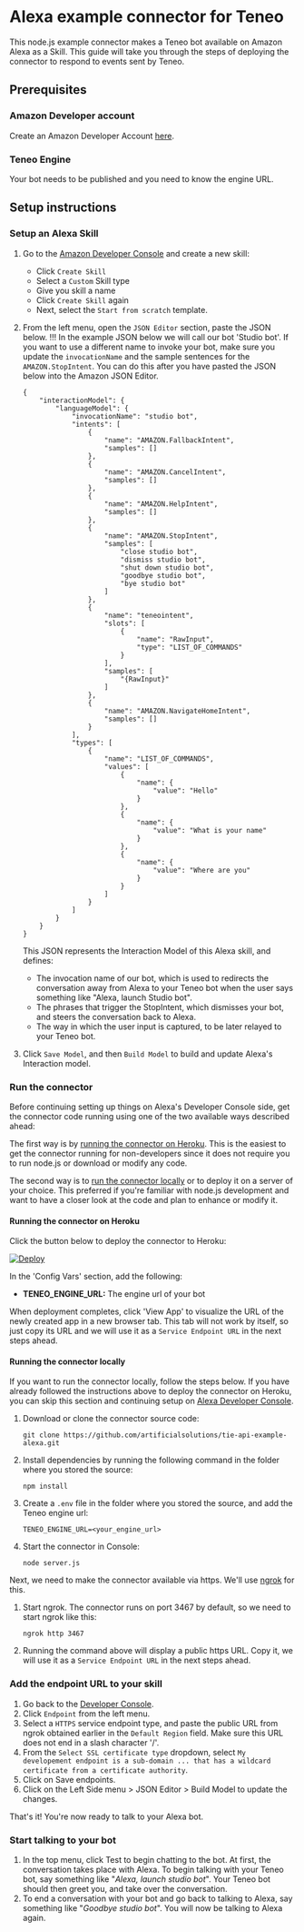 # Alexa example connector for Teneo
This node.js example connector makes a Teneo bot available on Amazon Alexa as a Skill. This guide will take you through the steps of deploying the connector to respond to events sent by Teneo.

## Prerequisites
### Amazon Developer account
Create an Amazon Developer Account [here](https://developer.amazon.com/alexa).

### Teneo Engine
Your bot needs to be published and you need to know the engine URL.

## Setup instructions
### Setup an Alexa Skill
1. Go to the [Amazon Developer Console](https://developer.amazon.com/alexa/console/ask) and create a new skill:
	* Click `Create Skill`
	* Select a `Custom` Skill type
	* Give you skill a name
	* Click `Create Skill` again
	* Next, select the `Start from scratch` template.
2. From the left menu, open the `JSON Editor` section, paste the JSON below. 
	!!! In the example JSON below we will call our bot 'Studio bot'. If you want to use a different name to invoke your bot, make sure you update the `invocationName` and the sample sentences for the `AMAZON.StopIntent`. You can do this after you have pasted the JSON below into the Amazon JSON Editor.

    ```
    {
        "interactionModel": {
            "languageModel": {
                "invocationName": "studio bot",
                "intents": [
                    {
                        "name": "AMAZON.FallbackIntent",
                        "samples": []
                    },
                    {
                        "name": "AMAZON.CancelIntent",
                        "samples": []
                    },
                    {
                        "name": "AMAZON.HelpIntent",
                        "samples": []
                    },
                    {
                        "name": "AMAZON.StopIntent",
                        "samples": [
                            "close studio bot",
                            "dismiss studio bot",
                            "shut down studio bot",
                            "goodbye studio bot",
                            "bye studio bot"
                        ]
                    },
                    {
                        "name": "teneointent",
                        "slots": [
                            {
                                "name": "RawInput",
                                "type": "LIST_OF_COMMANDS"
                            }
                        ],
                        "samples": [
                            "{RawInput}"
                        ]
                    },
                    {
                        "name": "AMAZON.NavigateHomeIntent",
                        "samples": []
                    }
                ],
                "types": [
                    {
                        "name": "LIST_OF_COMMANDS",
                        "values": [
                            {
                                "name": {
                                    "value": "Hello"
                                }
                            },
                            {
                                "name": {
                                    "value": "What is your name"
                                }
                            },
                            {
                                "name": {
                                    "value": "Where are you"
                                }
                            }
                        ]
                    }
                ]
            }
        }
    }
    ```
    This JSON represents the Interaction Model of this Alexa skill, and defines:  
    * The invocation name of our bot, which is used to redirects the conversation away from Alexa to your Teneo bot when the user says something like "Alexa, launch Studio bot".
    * The phrases that trigger the StopIntent, which dismisses your bot, and steers the conversation back to Alexa.
    * The way in which the user input is captured, to be later relayed to your Teneo bot.
 
3. Click `Save Model`, and then `Build Model` to build and update Alexa's Interaction model.

### Run the connector
Before continuing setting up things on Alexa's Developer Console side, get the connector code running using one of the two available ways described ahead:

The first way is by [running the connector on Heroku](#running-the-connector-on-heroku). This is the easiest to get the connector running for non-developers since it does not require you to run node.js or download or modify any code.

The second way is to [run the connector locally](#running-the-connector-locally) or to deploy it on a server of your choice. This preferred if you're familiar with node.js development and want to have a closer look at the code and plan to enhance or modify it.

#### Running the connector on Heroku
Click the button below to deploy the connector to Heroku:

[![Deploy](https://www.herokucdn.com/deploy/button.svg?classes=heroku)](https://heroku.com/deploy?template=https://github.com/artificialsolutions/tie-api-example-alexa/tree/develop)

In the 'Config Vars' section, add the following:
* **TENEO_ENGINE_URL:** The engine url of your bot

When deployment completes, click 'View App' to visualize the URL of the newly created app in a new browser tab. This tab will not work by itself, so just copy its URL and we will use it as a `Service Endpoint URL` in the next steps ahead.

#### Running the connector locally
If you want to run the connector locally, follow the steps below. If you have already followed the instructions above to deploy the connector on Heroku, you can skip this section and continuing setup on [Alexa Developer Console](#add-the-endpoint-url-to-your-skill).
1. Download or clone the connector source code:
    ```
    git clone https://github.com/artificialsolutions/tie-api-example-alexa.git
    ```
2. Install dependencies by running the following command in the folder where you stored the source:
    ```
    npm install
    ``` 
3. Create a `.env` file in the folder where you stored the source, and add the Teneo engine url:
    ```
    TENEO_ENGINE_URL=<your_engine_url>
    ```
4. Start the connector in Console:
    ```
    node server.js
    ```
    
Next, we need to make the connector available via https. We'll use [ngrok](https://ngrok.com) for this.

1. Start ngrok. The connector runs on port 3467 by default, so we need to start ngrok like this:
    ```
    ngrok http 3467
    ```
2. Running the command above will display a public https URL. Copy it, we will use it as a `Service Endpoint URL` in the next steps ahead.


### Add the endpoint URL to your skill
1. Go back to the [Developer Console](https://developer.amazon.com/alexa/console/ask).
2. Click `Endpoint` from the left menu.
3. Select a `HTTPS` service endpoint type, and paste the public URL from ngrok obtained earlier in the `Default Region` field. Make sure this URL does not end in a slash character '/'.
4. From the `Select SSL certificate type` dropdown, select `My developement endpoint is a sub-domain ... that has a wildcard certificate from a certificate authority`.
5. Click on Save endpoints.
6. Click on the Left Side menu > JSON Editor > Build Model to update the changes.

That's it! You're now ready to talk to your Alexa bot.

### Start talking to your bot
1. In the top menu, click Test to begin chatting to the bot. At first, the conversation takes place with Alexa. To begin talking with your Teneo bot, say something like "_Alexa, launch studio bot_". Your Teneo bot should then greet you, and take over the conversation. 
2. To end a conversation with your bot and go back to talking to Alexa, say something like "_Goodbye studio bot_". You will now be talking to Alexa again.

